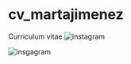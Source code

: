 # cv_martajimenez
Curriculum vitae
![instagram](https://github.com/free-icons/free-icons/tree/master/svgs/brands-instagram.svg)

![insgagram](https://github.com/free-icons/free-icons/blob/master/svgs/brands-instagram.svg)


